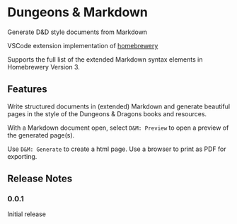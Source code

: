 # Dungeons & Markdown

Generate D&D style documents from Markdown

VSCode extension implementation of [homebrewery](https://homebrewery.naturalcrit.com/)

Supports the full list of the extended Markdown syntax elements in Homebrewery Version 3.

## Features

Write structured documents in (extended) Markdown and generate beautiful pages in the style of the Dungeons & Dragons books and resources.

With a Markdown document open, select `D&M: Preview` to open a preview of the generated page(s).

Use `D&M: Generate` to create a html page. Use a browser to print as PDF for exporting.


## Release Notes

### 0.0.1

Initial release